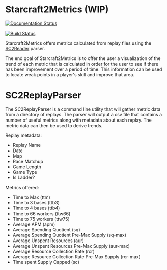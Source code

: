 Starcraft2Metrics (WIP)
=======================

[![Documentation Status](https://readthedocs.org/projects/starcraft2metrics/badge/?version=latest)](https://starcraft2metrics.readthedocs.io/en/latest/?badge=latest)

[![Build Status](https://travis-ci.com/matthewj8489/Starcraft2Metrics.svg?branch=master)](https://travis-ci.com/matthewj8489/Starcraft2Metrics)

Starcraft2Metrics offers metrics calculated from replay files using the [SC2Reader](https://github.com/ggtracker/sc2reader) parser.

The end goal of Starcraft2Metrics is to offer the user a visualization of the trend of 
each metric that is calculated in order for the user to see if there has been improvement 
over a period of time. This information can be used to locate weak points in a player's
skill and improve that area.


SC2ReplayParser
===============
The SC2ReplayParser is a command line utility that will gather metric data from a directory
of replays. The parser will output a csv file that contains a number of useful metrics along
with metadata about each replay. The metric data can then be used to derive trends.

Replay metadata:

* Replay Name
* Date
* Map
* Race Matchup
* Game Length
* Game Type
* Is Ladder?

Metrics offered:

* Time to Max (ttm)
* Time to 3 bases (ttb3)
* Time to 4 bases (ttb4)
* Time to 66 workers (ttw66)
* Time to 75 workers (ttw75)
* Average APM (apm)
* Average Spending Quotient (sq)
* Average Spending Quotient Pre-Max Supply (sq-max)
* Average Unspent Resources (aur)
* Average Unspent Resources Pre-Max Supply (aur-max)
* Average Resource Collection Rate (rcr)
* Average Resource Collection Rate Pre-Max Supply (rcr-max)
* Time spent Supply Capped (sc)